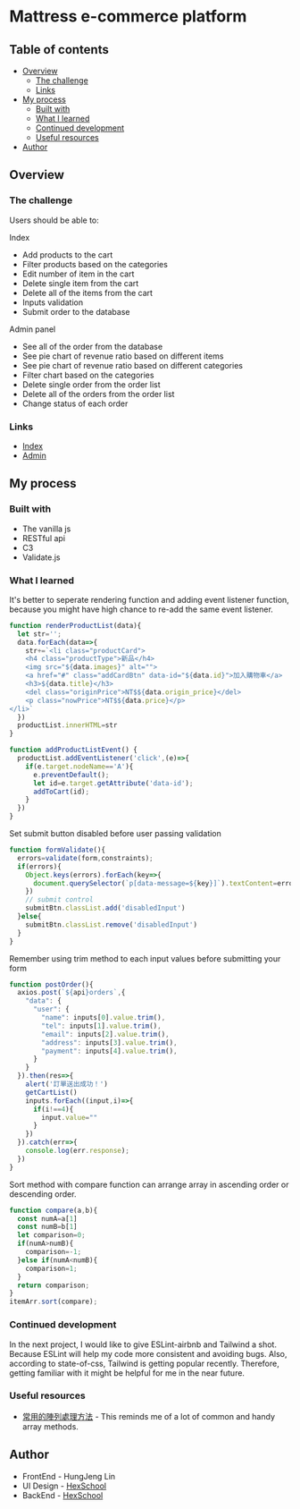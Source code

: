 # Mattress e-commerce platform

## Table of contents
- [Overview](#overview)
  - [The challenge](#the-challenge)
  - [Links](#links)
- [My process](#my-process)
  - [Built with](#built-with)
  - [What I learned](#what-i-learned)
  - [Continued development](#continued-development)
  - [Useful resources](#useful-resources)
- [Author](#author)

## Overview

### The challenge

Users should be able to:

Index
- Add products to the cart
- Filter products based on the categories
- Edit number of item in the cart
- Delete single item from the cart
- Delete all of the items from the cart
- Inputs validation
- Submit order to the database

Admin panel
- See all of the order from the database
- See pie chart of revenue ratio based on different items
- See pie chart of revenue ratio based on different categories
- Filter chart based on the categories
- Delete single order from the order list
- Delete all of the orders from the order list
- Change status of each order

### Links

- [Index](https://timmylin21.github.io/Mattress-e-commerce-platform/)
- [Admin](https://timmylin21.github.io/Mattress-e-commerce-platform/admin.html)

## My process

### Built with

- The vanilla js
- RESTful api
- C3
- Validate.js

### What I learned
It's better to seperate rendering function and adding event listener function, because you might have high chance to re-add the same event listener.
```js
function renderProductList(data){
  let str='';
  data.forEach(data=>{
    str+=`<li class="productCard">
    <h4 class="productType">新品</h4>
    <img src="${data.images}" alt="">
    <a href="#" class="addCardBtn" data-id="${data.id}">加入購物車</a>
    <h3>${data.title}</h3>
    <del class="originPrice">NT$${data.origin_price}</del>
    <p class="nowPrice">NT$${data.price}</p>
</li>`
  })
  productList.innerHTML=str
}

function addProductListEvent() {
  productList.addEventListener('click',(e)=>{
    if(e.target.nodeName=='A'){
      e.preventDefault();
      let id=e.target.getAttribute('data-id');
      addToCart(id);
    }
  })
}
```
Set submit button disabled before user passing validation
```js
function formValidate(){
  errors=validate(form,constraints);
  if(errors){
    Object.keys(errors).forEach(key=>{
      document.querySelector(`p[data-message=${key}]`).textContent=errors[key]
    })
    // submit control
    submitBtn.classList.add('disabledInput')
  }else{
    submitBtn.classList.remove('disabledInput')
  }
}
```
Remember using trim method to each input values before submitting your form
```js
function postOrder(){
  axios.post(`${api}orders`,{
    "data": {
      "user": {
        "name": inputs[0].value.trim(),
        "tel": inputs[1].value.trim(),
        "email": inputs[2].value.trim(),
        "address": inputs[3].value.trim(),
        "payment": inputs[4].value.trim(),
      }
    }    
  }).then(res=>{
    alert('訂單送出成功！')
    getCartList()
    inputs.forEach((input,i)=>{
      if(i!==4){
        input.value=""
      }
    })
  }).catch(err=>{
    console.log(err.response);
  })
}
```
Sort method with compare function can arrange array in ascending order or descending order.
```js
function compare(a,b){
  const numA=a[1]
  const numB=b[1]
  let comparison=0;
  if(numA>numB){
    comparison=-1;
  }else if(numA<numB){
    comparison=1;
  }
  return comparison;
}
itemArr.sort(compare);
```


### Continued development

In the next project, I would like to give ESLint-airbnb and Tailwind a shot. Because ESLint will help my code more consistent and avoiding bugs. Also, according to state-of-css, Tailwind is getting popular recently. Therefore, getting familiar with it might be helpful for me in the near future. 

### Useful resources

- [常用的陣列處理方法](https://hackmd.io/nJECTHpxQdu0FzJ_i8hzFg) - This reminds me of a lot of common and handy array methods.

## Author

- FrontEnd - HungJeng Lin
- UI Design - [HexSchool](https://www.hexschool.com/courses/js-training.html)
- BackEnd - [HexSchool](https://hexschool.github.io/hexschoolliveswagger/)
